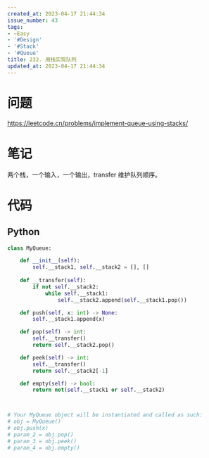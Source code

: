 ```yaml
---
created_at: 2023-04-17 21:44:34
issue_number: 43
tags:
- ~Easy
- '#Design'
- '#Stack'
- '#Queue'
title: 232. 用栈实现队列
updated_at: 2023-04-17 21:44:34
---
```


# 问题

https://leetcode.cn/problems/implement-queue-using-stacks/

# 笔记

两个栈，一个输入，一个输出，transfer 维护队列顺序。

# 代码

## Python

```python
class MyQueue:

    def __init__(self):
        self.__stack1, self.__stack2 = [], []   
    
    def __transfer(self):
        if not self.__stack2:
            while self.__stack1:
                self.__stack2.append(self.__stack1.pop())

    def push(self, x: int) -> None:
        self.__stack1.append(x)

    def pop(self) -> int:
        self.__transfer()
        return self.__stack2.pop()

    def peek(self) -> int:
        self.__transfer()
        return self.__stack2[-1]

    def empty(self) -> bool:
        return not(self.__stack1 or self.__stack2)



# Your MyQueue object will be instantiated and called as such:
# obj = MyQueue()
# obj.push(x)
# param_2 = obj.pop()
# param_3 = obj.peek()
# param_4 = obj.empty()
```
